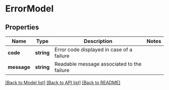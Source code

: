 # ErrorModel

## Properties
Name | Type | Description | Notes
------------ | ------------- | ------------- | -------------
**code** | **string** | Error code displayed in case of a failure | 
**message** | **string** | Readable message associated to the failure | 

[[Back to Model list]](../README.md#documentation-for-models) [[Back to API list]](../README.md#documentation-for-api-endpoints) [[Back to README]](../README.md)


